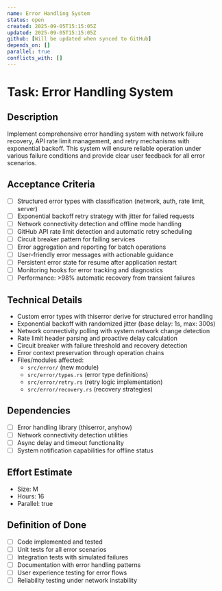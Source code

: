 ```yaml
---
name: Error Handling System
status: open
created: 2025-09-05T15:15:05Z
updated: 2025-09-05T15:15:05Z
github: [Will be updated when synced to GitHub]
depends_on: []
parallel: true
conflicts_with: []
---
```


# Task: Error Handling System

## Description
Implement comprehensive error handling system with network failure recovery, API rate limit management, and retry mechanisms with exponential backoff. This system will ensure reliable operation under various failure conditions and provide clear user feedback for all error scenarios.

## Acceptance Criteria
- [ ] Structured error types with classification (network, auth, rate limit, server)
- [ ] Exponential backoff retry strategy with jitter for failed requests
- [ ] Network connectivity detection and offline mode handling
- [ ] GitHub API rate limit detection and automatic retry scheduling
- [ ] Circuit breaker pattern for failing services
- [ ] Error aggregation and reporting for batch operations
- [ ] User-friendly error messages with actionable guidance
- [ ] Persistent error state for resume after application restart
- [ ] Monitoring hooks for error tracking and diagnostics
- [ ] Performance: >98% automatic recovery from transient failures

## Technical Details
- Custom error types with thiserror derive for structured error handling
- Exponential backoff with randomized jitter (base delay: 1s, max: 300s)
- Network connectivity polling with system network change detection
- Rate limit header parsing and proactive delay calculation
- Circuit breaker with failure threshold and recovery detection
- Error context preservation through operation chains
- Files/modules affected:
  - `src/error/` (new module)
  - `src/error/types.rs` (error type definitions)
  - `src/error/retry.rs` (retry logic implementation)
  - `src/error/recovery.rs` (recovery strategies)

## Dependencies
- [ ] Error handling library (thiserror, anyhow)
- [ ] Network connectivity detection utilities
- [ ] Async delay and timeout functionality
- [ ] System notification capabilities for offline status

## Effort Estimate
- Size: M
- Hours: 16
- Parallel: true

## Definition of Done
- [ ] Code implemented and tested
- [ ] Unit tests for all error scenarios
- [ ] Integration tests with simulated failures
- [ ] Documentation with error handling patterns
- [ ] User experience testing for error flows
- [ ] Reliability testing under network instability